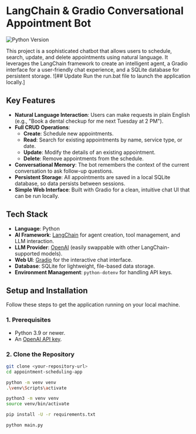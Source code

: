 # LangChain & Gradio Conversational Appointment Bot

![Python Version](https://img.shields.io/badge/python-3.9+-blue.svg)

This project is a sophisticated chatbot that allows users to schedule, search, update, and delete appointments using natural language. It leverages the LangChain framework to create an intelligent agent, a Gradio interface for a user-friendly chat experience, and a SQLite database for persistent storage.
![## Update Run the run.bat file to launch the application locally.]

## Key Features

-   **Natural Language Interaction**: Users can make requests in plain English (e.g., "Book a dental checkup for me next Tuesday at 2 PM").
-   **Full CRUD Operations**:
    -   **Create**: Schedule new appointments.
    -   **Read**: Search for existing appointments by name, service type, or date.
    -   **Update**: Modify the details of an existing appointment.
    -   **Delete**: Remove appointments from the schedule.
-   **Conversational Memory**: The bot remembers the context of the current conversation to ask follow-up questions.
-   **Persistent Storage**: All appointments are saved in a local SQLite database, so data persists between sessions.
-   **Simple Web Interface**: Built with Gradio for a clean, intuitive chat UI that can be run locally.

## Tech Stack

-   **Language**: Python
-   **AI Framework**: [LangChain](https://www.langchain.com/) for agent creation, tool management, and LLM interaction.
-   **LLM Provider**: [OpenAI](https://openai.com/) (easily swappable with other LangChain-supported models).
-   **Web UI**: [Gradio](https://www.gradio.app/) for the interactive chat interface.
-   **Database**: SQLite for lightweight, file-based data storage.
-   **Environment Management**: `python-dotenv` for handling API keys.


## Setup and Installation

Follow these steps to get the application running on your local machine.

### 1. Prerequisites

-   Python 3.9 or newer.
-   An [OpenAI API key](https://platform.openai.com/account/api-keys).

### 2. Clone the Repository

```bash
git clone <your-repository-url>
cd appointment-scheduling-app

python -m venv venv
.\venv\Scripts\activate

python3 -m venv venv
source venv/bin/activate

pip install -U -r requirements.txt

python main.py
